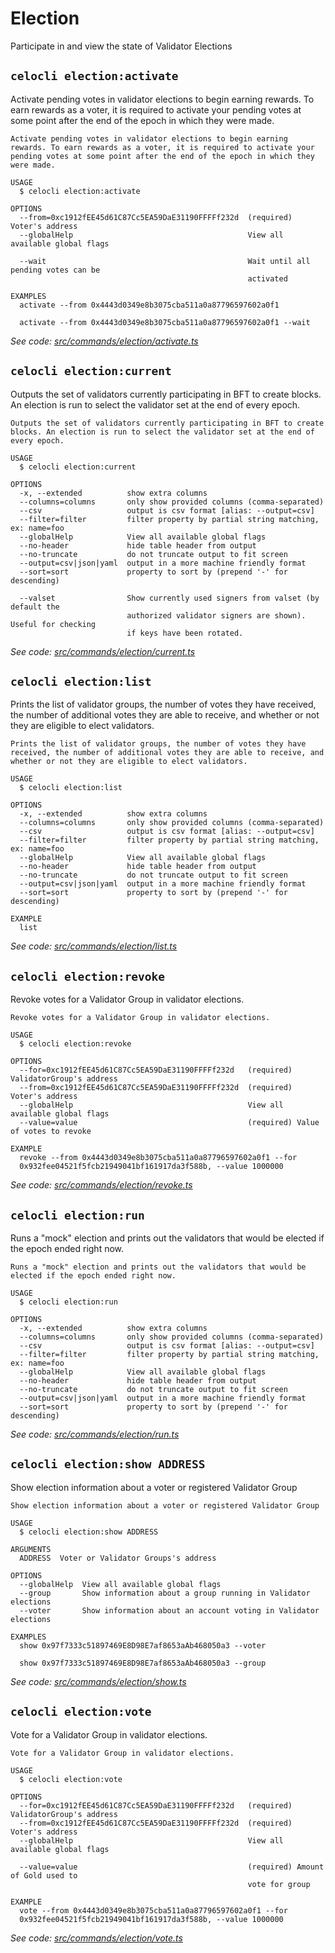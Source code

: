 # Election

Participate in and view the state of Validator Elections

## `celocli election:activate`

Activate pending votes in validator elections to begin earning rewards. To earn rewards as a voter, it is required to activate your pending votes at some point after the end of the epoch in which they were made.

```text
Activate pending votes in validator elections to begin earning rewards. To earn rewards as a voter, it is required to activate your pending votes at some point after the end of the epoch in which they were made.

USAGE
  $ celocli election:activate

OPTIONS
  --from=0xc1912fEE45d61C87Cc5EA59DaE31190FFFFf232d  (required) Voter's address
  --globalHelp                                       View all available global flags

  --wait                                             Wait until all pending votes can be
                                                     activated

EXAMPLES
  activate --from 0x4443d0349e8b3075cba511a0a87796597602a0f1

  activate --from 0x4443d0349e8b3075cba511a0a87796597602a0f1 --wait
```

_See code:_ [_src/commands/election/activate.ts_](https://github.com/celo-org/celo-monorepo/tree/master/packages/cli/src/commands/election/activate.ts)

## `celocli election:current`

Outputs the set of validators currently participating in BFT to create blocks. An election is run to select the validator set at the end of every epoch.

```text
Outputs the set of validators currently participating in BFT to create blocks. An election is run to select the validator set at the end of every epoch.

USAGE
  $ celocli election:current

OPTIONS
  -x, --extended          show extra columns
  --columns=columns       only show provided columns (comma-separated)
  --csv                   output is csv format [alias: --output=csv]
  --filter=filter         filter property by partial string matching, ex: name=foo
  --globalHelp            View all available global flags
  --no-header             hide table header from output
  --no-truncate           do not truncate output to fit screen
  --output=csv|json|yaml  output in a more machine friendly format
  --sort=sort             property to sort by (prepend '-' for descending)

  --valset                Show currently used signers from valset (by default the
                          authorized validator signers are shown). Useful for checking
                          if keys have been rotated.
```

_See code:_ [_src/commands/election/current.ts_](https://github.com/celo-org/celo-monorepo/tree/master/packages/cli/src/commands/election/current.ts)

## `celocli election:list`

Prints the list of validator groups, the number of votes they have received, the number of additional votes they are able to receive, and whether or not they are eligible to elect validators.

```text
Prints the list of validator groups, the number of votes they have received, the number of additional votes they are able to receive, and whether or not they are eligible to elect validators.

USAGE
  $ celocli election:list

OPTIONS
  -x, --extended          show extra columns
  --columns=columns       only show provided columns (comma-separated)
  --csv                   output is csv format [alias: --output=csv]
  --filter=filter         filter property by partial string matching, ex: name=foo
  --globalHelp            View all available global flags
  --no-header             hide table header from output
  --no-truncate           do not truncate output to fit screen
  --output=csv|json|yaml  output in a more machine friendly format
  --sort=sort             property to sort by (prepend '-' for descending)

EXAMPLE
  list
```

_See code:_ [_src/commands/election/list.ts_](https://github.com/celo-org/celo-monorepo/tree/master/packages/cli/src/commands/election/list.ts)

## `celocli election:revoke`

Revoke votes for a Validator Group in validator elections.

```text
Revoke votes for a Validator Group in validator elections.

USAGE
  $ celocli election:revoke

OPTIONS
  --for=0xc1912fEE45d61C87Cc5EA59DaE31190FFFFf232d   (required) ValidatorGroup's address
  --from=0xc1912fEE45d61C87Cc5EA59DaE31190FFFFf232d  (required) Voter's address
  --globalHelp                                       View all available global flags
  --value=value                                      (required) Value of votes to revoke

EXAMPLE
  revoke --from 0x4443d0349e8b3075cba511a0a87796597602a0f1 --for
  0x932fee04521f5fcb21949041bf161917da3f588b, --value 1000000
```

_See code:_ [_src/commands/election/revoke.ts_](https://github.com/celo-org/celo-monorepo/tree/master/packages/cli/src/commands/election/revoke.ts)

## `celocli election:run`

Runs a "mock" election and prints out the validators that would be elected if the epoch ended right now.

```text
Runs a "mock" election and prints out the validators that would be elected if the epoch ended right now.

USAGE
  $ celocli election:run

OPTIONS
  -x, --extended          show extra columns
  --columns=columns       only show provided columns (comma-separated)
  --csv                   output is csv format [alias: --output=csv]
  --filter=filter         filter property by partial string matching, ex: name=foo
  --globalHelp            View all available global flags
  --no-header             hide table header from output
  --no-truncate           do not truncate output to fit screen
  --output=csv|json|yaml  output in a more machine friendly format
  --sort=sort             property to sort by (prepend '-' for descending)
```

_See code:_ [_src/commands/election/run.ts_](https://github.com/celo-org/celo-monorepo/tree/master/packages/cli/src/commands/election/run.ts)

## `celocli election:show ADDRESS`

Show election information about a voter or registered Validator Group

```text
Show election information about a voter or registered Validator Group

USAGE
  $ celocli election:show ADDRESS

ARGUMENTS
  ADDRESS  Voter or Validator Groups's address

OPTIONS
  --globalHelp  View all available global flags
  --group       Show information about a group running in Validator elections
  --voter       Show information about an account voting in Validator elections

EXAMPLES
  show 0x97f7333c51897469E8D98E7af8653aAb468050a3 --voter

  show 0x97f7333c51897469E8D98E7af8653aAb468050a3 --group
```

_See code:_ [_src/commands/election/show.ts_](https://github.com/celo-org/celo-monorepo/tree/master/packages/cli/src/commands/election/show.ts)

## `celocli election:vote`

Vote for a Validator Group in validator elections.

```text
Vote for a Validator Group in validator elections.

USAGE
  $ celocli election:vote

OPTIONS
  --for=0xc1912fEE45d61C87Cc5EA59DaE31190FFFFf232d   (required) ValidatorGroup's address
  --from=0xc1912fEE45d61C87Cc5EA59DaE31190FFFFf232d  (required) Voter's address
  --globalHelp                                       View all available global flags

  --value=value                                      (required) Amount of Gold used to
                                                     vote for group

EXAMPLE
  vote --from 0x4443d0349e8b3075cba511a0a87796597602a0f1 --for
  0x932fee04521f5fcb21949041bf161917da3f588b, --value 1000000
```

_See code:_ [_src/commands/election/vote.ts_](https://github.com/celo-org/celo-monorepo/tree/master/packages/cli/src/commands/election/vote.ts)

